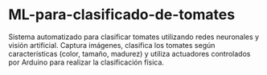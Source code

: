 # ML-para-clasificado-de-tomates
Sistema automatizado para clasificar tomates utilizando redes neuronales y visión artificial. Captura imágenes, clasifica los tomates según características (color, tamaño, madurez) y utiliza actuadores controlados por Arduino para realizar la clasificación física.
